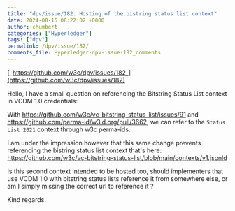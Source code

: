 ```yaml
---
title: "dpv/issue/182: Hosting of the bistring status list context"
date: 2024-08-15 08:22:02 +0000
author: chumbert
categories: ["Hyperledger"]
tags: ["dpv"]
permalink: /dpv/issue/182/
comments_file: Hyperledger-dpv-issue-182_comments
---
```


[_https://github.com/w3c/dpv/issues/182_](https://github.com/w3c/dpv/issues/182)

Hello, I have a small question on referencing the Bitstring Status List context in VCDM 1.0 credentials:

With https://github.com/w3c/vc-bitstring-status-list/issues/91 and https://github.com/perma-id/w3id.org/pull/3662, we can refer to the `Status List 2021` context through w3c perma-ids.

I am under the impression however that this same change prevents referencing the bistring status list context that's here: https://github.com/w3c/vc-bitstring-status-list/blob/main/contexts/v1.jsonld

Is this second context intended to be hosted too, should implementers that use VCDM 1.0 with bitstring status lists reference it from somewhere else, or am I simply missing the correct url to reference it ?

Kind regards.